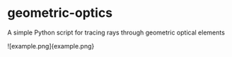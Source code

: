 # geometric-optics
A simple Python script for tracing rays through geometric optical elements

![example.png]{example.png}